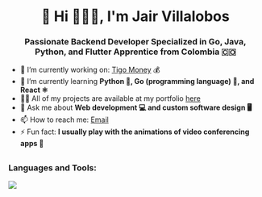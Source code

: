 <h1 align="center">🚀 Hi 🧑🏾‍💻, I'm Jair Villalobos</h1>
<h3 align="center">Passionate Backend Developer Specialized in Go, Java, Python, and Flutter Apprentice from Colombia 🇨🇴</h3>

- 🔭 I’m currently working on: [Tigo Money](https://tigomoney.com/gt/home-gt) 💰
- 🌱 I’m currently learning **Python 🐍, Go (programming language) 🐹, and React ⚛️**
- 👨‍💻 All of my projects are available at my portfolio [here](https://jairvillalobos.github.io/)
- 💬 Ask me about **Web development 💻 and custom software design 🖥️**
- 📫 How to reach me: [Email](mailto:juanjair2018@hotmail.com)
- ⚡ Fun fact: **I usually play with the animations of video conferencing apps 🎥**

## <h3 align="left">Languages and Tools:</h3>

<p align="left">
  <a href="https://skillicons.dev">
    <img src="https://skillicons.dev/icons?i=docker,fastapi,aws,go,django,python,java,figma,express,angular,sass,nextjs,js,html,css,react,postman,postgresql,linux,nodejs,git,spring,tailwindcss,mysql,qt,sequelize,vscode,wordpress,ts,bootstrap" />
  </p>
</p>

